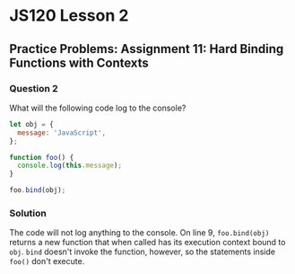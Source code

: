 # JS120 Lesson 2

## Practice Problems: Assignment 11: Hard Binding Functions with Contexts

### Question 2

What will the following code log to the console?

```js
let obj = {
  message: 'JavaScript',
};

function foo() {
  console.log(this.message);
}

foo.bind(obj);
```

### Solution

The code will not log anything to the console. On line 9, `foo.bind(obj)`
returns a new function that when called has its execution context bound to
`obj`. `bind` doesn't invoke the function, however, so the statements inside
`foo()` don't execute.
